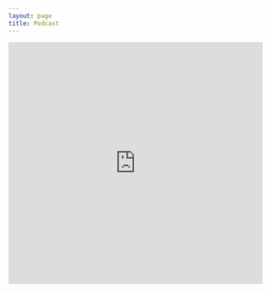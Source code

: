 ```yaml
---
layout: page
title: Podcast
---
```


<p class="message">
<iframe title="Downloaded by West Beats" allowtransparency="true" height="480" width="100%" style="border: none; min-width: min(100%, 430px);" scrolling="no" data-name="pb-iframe-player" src="https://www.podbean.com/player-v2/?i=wigjn-44257-pbblog-playlist&share=1&download=0&rtl=0&fonts=Arial&skin=1&font-color=auto&logo_link=episode_page&order=episodic&limit=10&filter=all&ss=a713390a017602015775e868a2cf26b0&btn-skin=7&size=315" allowfullscreen=""></iframe>
</p>
